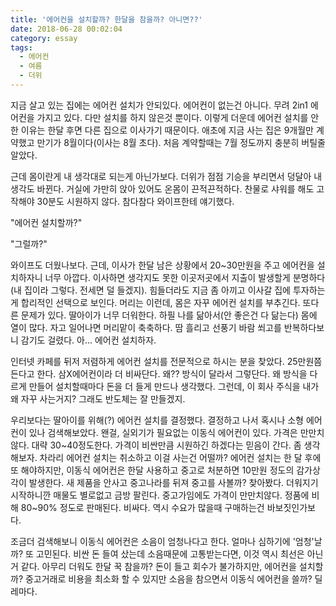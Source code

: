 ```yaml
---
title: '에어컨을 설치할까? 한달을 참을까? 아니면??'
date: 2018-06-28 00:02:04
category: essay
tags:
  - 에어컨
  - 여름
  - 더위
---
```




지금 살고 있는 집에는 에어컨 설치가 안되있다. 에어컨이 없는건 아니다. 무려 2in1 에어컨을 가지고 있다. 다만 설치를 하지 않은것
뿐이다. 이렇게 더운데 에어컨 설치를 안한 이유는 한달 후면 다른 집으로 이사가기 때문이다. 애초에 지금 사는 집은 9개월만 계약했고 만기가
8월이다(이사는 8월 초다). 처음 계약할때는 7월 정도까지 충분히 버틸줄 알았다.

  

근데 몸이란게 내 생각대로 되는게 아닌가보다. 더위가 점점 기승을 부리면서 덩달아 내 생각도 바뀐다. 거실에 가만히 앉아 있어도 온몸이
끈적끈적하다. 찬물로 샤워를 해도 고작해야 30분도 시원하지 않다. 참다참다 와이프한테 얘기했다.

  

  "에어컨 설치할까?"

  "그럴까?"

  

와이프도 더웠나보다. 근데, 이사가 한달 남은 상황에서 20~30만원을 주고 에어컨을 설치하자니 너무 아깝다. 이사하면 생각지도 못한
이곳저곳에서 지출이 발생할게 분명하다(내 집이라 그렇다. 전세면 덜 들겠지). 힘들더라도 지금 좀 아끼고 이사갈 집에 투자하는게 합리적인
선택으로 보인다. 머리는 이런데, 몸은 자꾸 에어컨 설치를 부추긴다. 또다른 문제가 있다. 딸아이가 너무 더워한다. 하필 나를 닮아서(안
좋은건 다 닮는다) 몸에 열이 많다. 자고 일어나면 머리맡이 축축하다. 땀 흘리고 선풍기 바람 쐬고를 반복하다보니 감기도 걸렸다. 아...
에어컨 설치하자.

  

인터넷 카페를 뒤저 저렴하게 에어컨 설치를 전문적으로 하시는 분을 찾았다. 25만원쯤 든다고 한다. 삼X에어컨이라 더 비싸단다. 왜??
방식이 달라서 그렇단다. 왜 방식을 다르게 만들어 설치할때마다 돈을 더 들게 만드나 생각했다. 그런데, 이 회사 주식을 내가 왜 자꾸
사는거지? 그래도 반도체는 잘 만들겠지.

  

우리보다는 딸아이를 위해(?) 에어컨 설치를 결정했다. 결정하고 나서 혹시나 소형 에어컨이 있나 검색해보았다. 왠걸, 실외기가 필요없는
이동식 에어컨이 있다. 가격은 만만치 않다. 대략 30~40정도한다. 가격이 비싼만큼 시원하긴 하겠다는 믿음이 간다. 좀 생각해보자. 차라리
에어컨 설치는 취소하고 이걸 사는건 어떨까? 에어컨 설치는 한 달 후에 또 해야하지만, 이동식 에어컨은 한달 사용하고 중고로 처분하면
10만원 정도의 감가상각이 발생한다. 새 제품을 안사고 중고나라를 뒤져 중고를 사볼까? 찾아봤다. 더워지기 시작하니깐 매물도 별로없고 금방
팔린다. 중고가임에도 가격이 만만치않다. 정품에 비해 80~90% 정도로 판매된다. 비싸다. 역시 수요가 많을때 구매하는건 바보짓인가보다.

  

조금더 검색해보니 이동식 에어컨은 소음이 엄청나다고 한다. 얼마나 심하기에 '엄청'날까? 또 고민된다. 비싼 돈 들여 샀는데 소음때문에
고통받는다면, 이것 역시 최선은 아닌거 같다. 아무리 더워도 한달 꾹 참을까? 돈이 들고 회수가 불가하지만, 에어컨을 설치할까? 중고거래로
비용을 최소화 할 수 있지만 소음을 참으면서 이동식 에어컨을 쓸까? 딜레마다.


